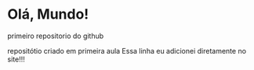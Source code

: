 # Olá, Mundo!
 primeiro repositorio do github

repositótio criado em primeira aula
Essa linha eu adicionei diretamente no site!!!
